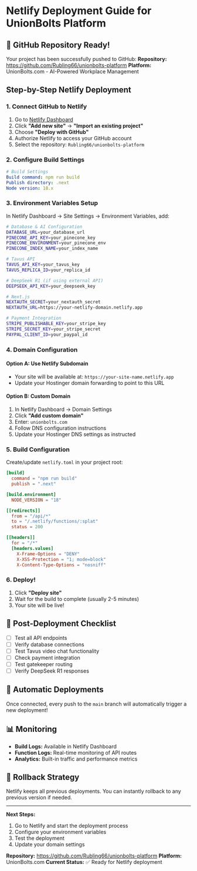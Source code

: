 # Netlify Deployment Guide for UnionBolts Platform

## 🎉 GitHub Repository Ready!

Your project has been successfully pushed to GitHub:
**Repository:** https://github.com/Rubling66/unionbolts-platform
**Platform:** UnionBolts.com - AI-Powered Workplace Management

## Step-by-Step Netlify Deployment

### 1. Connect GitHub to Netlify

1. Go to [Netlify Dashboard](https://app.netlify.com/)
2. Click **"Add new site"** → **"Import an existing project"**
3. Choose **"Deploy with GitHub"**
4. Authorize Netlify to access your GitHub account
5. Select the repository: `Rubling66/unionbolts-platform`

### 2. Configure Build Settings

```yaml
# Build Settings
Build command: npm run build
Publish directory: .next
Node version: 18.x
```

### 3. Environment Variables Setup

In Netlify Dashboard → Site Settings → Environment Variables, add:

```bash
# Database & AI Configuration
DATABASE_URL=your_database_url
PINECONE_API_KEY=your_pinecone_key
PINECONE_ENVIRONMENT=your_pinecone_env
PINECONE_INDEX_NAME=your_index_name

# Tavus API
TAVUS_API_KEY=your_tavus_key
TAVUS_REPLICA_ID=your_replica_id

# DeepSeek R1 (if using external API)
DEEPSEEK_API_KEY=your_deepseek_key

# Next.js
NEXTAUTH_SECRET=your_nextauth_secret
NEXTAUTH_URL=https://your-netlify-domain.netlify.app

# Payment Integration
STRIPE_PUBLISHABLE_KEY=your_stripe_key
STRIPE_SECRET_KEY=your_stripe_secret
PAYPAL_CLIENT_ID=your_paypal_id
```

### 4. Domain Configuration

#### Option A: Use Netlify Subdomain
- Your site will be available at: `https://your-site-name.netlify.app`
- Update your Hostinger domain forwarding to point to this URL

#### Option B: Custom Domain
1. In Netlify Dashboard → Domain Settings
2. Click **"Add custom domain"**
3. Enter: `unionbolts.com`
4. Follow DNS configuration instructions
5. Update your Hostinger DNS settings as instructed

### 5. Build Configuration

Create/update `netlify.toml` in your project root:

```toml
[build]
  command = "npm run build"
  publish = ".next"

[build.environment]
  NODE_VERSION = "18"

[[redirects]]
  from = "/api/*"
  to = "/.netlify/functions/:splat"
  status = 200

[[headers]]
  for = "/*"
  [headers.values]
    X-Frame-Options = "DENY"
    X-XSS-Protection = "1; mode=block"
    X-Content-Type-Options = "nosniff"
```

### 6. Deploy!

1. Click **"Deploy site"**
2. Wait for the build to complete (usually 2-5 minutes)
3. Your site will be live!

## 🔧 Post-Deployment Checklist

- [ ] Test all API endpoints
- [ ] Verify database connections
- [ ] Test Tavus video chat functionality
- [ ] Check payment integration
- [ ] Test gatekeeper routing
- [ ] Verify DeepSeek R1 responses

## 🚀 Automatic Deployments

Once connected, every push to the `main` branch will automatically trigger a new deployment!

## 📊 Monitoring

- **Build Logs:** Available in Netlify Dashboard
- **Function Logs:** Real-time monitoring of API routes
- **Analytics:** Built-in traffic and performance metrics

## 🔄 Rollback Strategy

Netlify keeps all previous deployments. You can instantly rollback to any previous version if needed.

---

**Next Steps:**
1. Go to Netlify and start the deployment process
2. Configure your environment variables
3. Test the deployment
4. Update your domain settings

**Repository:** https://github.com/Rubling66/unionbolts-platform
**Platform:** UnionBolts.com
**Current Status:** ✅ Ready for Netlify deployment